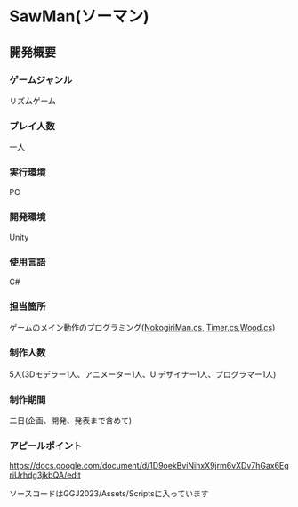 # SawMan(ソーマン)
## 開発概要
### ゲームジャンル
リズムゲーム
### プレイ人数
一人
### 実行環境
PC
### 開発環境 
Unity
### 使用言語
C#
### 担当箇所 
ゲームのメイン動作のプログラミング([NokogiriMan.cs](/GGJ2023/Assets/Scripts/NokogiriMan.cs),
[Timer.cs](/GGJ2023/Assets/Scripts/Timer.cs),[Wood.cs](/GGJ2023/Assets/Scripts/Wood.cs))
### 制作人数
5人(3Dモデラー1人、アニメーター1人、UIデザイナー1人、プログラマー1人)
### 制作期間 
二日(企画、開発、発表まで含めて)
### アピールポイント 
https://docs.google.com/document/d/1D9oekBviNihxX9jrm6vXDv7hGax6EgriUrhdg3jkbQA/edit


ソースコードはGGJ2023/Assets/Scriptsに入っています
